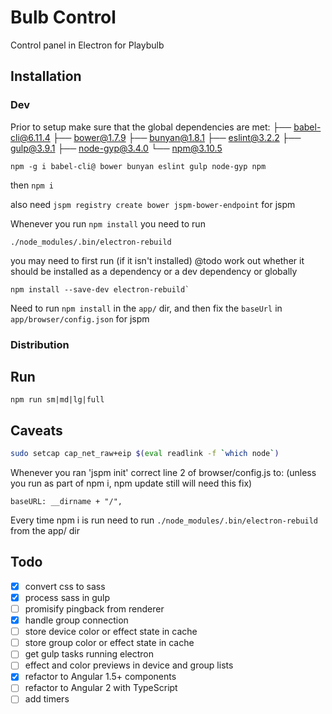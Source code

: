# Bulb Control

Control panel in Electron for Playbulb

## Installation


### Dev

Prior to setup make sure that the global dependencies are met:
├── babel-cli@6.11.4
├── bower@1.7.9
├── bunyan@1.8.1
├── eslint@3.2.2
├── gulp@3.9.1
├── node-gyp@3.4.0
└── npm@3.10.5

```
npm -g i babel-cli@ bower bunyan eslint gulp node-gyp npm
```

then `npm i`

also need `jspm registry create bower jspm-bower-endpoint` for jspm 

Whenever you run `npm install` you need to run
```
./node_modules/.bin/electron-rebuild
```
you may need to first run (if it isn't installed)
@todo work out whether it should be installed as a dependency or a dev dependency or globally 
```
npm install --save-dev electron-rebuild`
```

Need to run `npm install` in the `app/` dir, and then fix the `baseUrl` in `app/browser/config.json` for jspm

### Distribution

## Run 

```
npm run sm|md|lg|full
```

## Caveats

```sh
sudo setcap cap_net_raw+eip $(eval readlink -f `which node`)
```

Whenever you ran 'jspm init' correct line 2 of browser/config.js to: (unless you run as part of npm i, npm update still will need this fix)

```
baseURL: __dirname + "/",
```

Every time npm i is run need to run `./node_modules/.bin/electron-rebuild` from the app/ dir






## Todo
- [x] convert css to sass
- [x] process sass in gulp
- [ ] promisify pingback from renderer
- [x] handle group connection 
- [ ] store device color or effect state in cache
- [ ] store group color or effect state in cache
- [ ] get gulp tasks running electron
- [ ] effect and color previews in device and group lists
- [x] refactor to Angular 1.5+ components
- [ ] refactor to Angular 2 with TypeScript
- [ ] add timers
